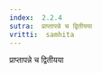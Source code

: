 ```yaml
---
index:  2.2.4
sutra:  प्राप्तापन्ने च द्वितीयया
vritti:  samhita 
---
```


प्राप्तापन्ने च द्वितीयया

